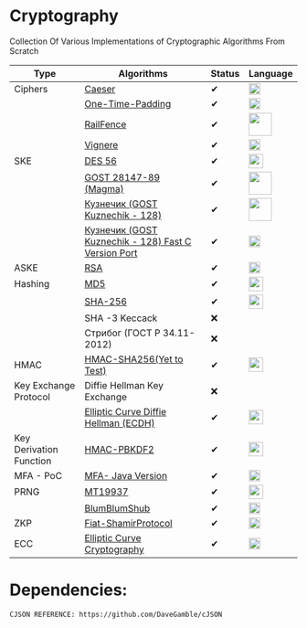 # Cryptography
Collection Of Various Implementations of Cryptographic Algorithms From Scratch




|Type  | Algorithms | Status  | Language
-------|------------|-------  |----------
Ciphers   |<a href="https://github.com/AjayBadrinath/Cryptography/blob/main/Ciphers/caesar_cipher.c">Caeser </a>      |✔        |<img src="https://upload.wikimedia.org/wikipedia/commons/1/18/C_Programming_Language.svg" width="20" height="20">
&nbsp;    |<a href="https://github.com/AjayBadrinath/Cryptography/blob/main/Ciphers/onetimepad.c" > One-Time-Padding  </a>     |✔|<img src="https://upload.wikimedia.org/wikipedia/commons/1/18/C_Programming_Language.svg" width="20" height="20">
&nbsp;	|<a href="https://github.com/AjayBadrinath/Cryptography/blob/main/Ciphers/railfence.py"> RailFence </a> |✔|<img src="https://cdn.iconscout.com/icon/free/png-512/free-python-1-226045.png?f=webp&w=256" width="40" height="40">
 &nbsp;	|<a href="https://github.com/AjayBadrinath/Cryptography/blob/main/Ciphers/vignere_v1.c" >Vignere </a>  |✔|<img src="https://upload.wikimedia.org/wikipedia/commons/1/18/C_Programming_Language.svg" width="20" height="20">
 SKE    |<a href="https://github.com/AjayBadrinath/Cryptography/tree/main/DES"> DES 56 </a> |✔|<img src="https://cdn.iconscout.com/icon/free/png-512/free-java-60-1174953.png?f=webp&w=256" width="25" height="25" >
 &nbsp;| <a href="https://github.com/AjayBadrinath/Cryptography/tree/main/GOST(MAGMA)">GOST 28147-89 (Magma)</a>|✔|<img src="https://cdn.iconscout.com/icon/free/png-512/free-python-1-226045.png?f=webp&w=256" width="40" height="40">
 &nbsp; |<a href="https://github.com/AjayBadrinath/Cryptography/tree/main/Kuznechik">Кузнечик (GOST Kuznechik - 128)</a>|✔|<img src="https://cdn.iconscout.com/icon/free/png-512/free-python-1-226045.png?f=webp&w=256" width="40" height="40">   
  &nbsp; |<a href="https://github.com/AjayBadrinath/Cryptography/blob/main/Kuznechik/C_Port/Kuznechik_Fast.c">Кузнечик (GOST Kuznechik - 128) Fast C Version Port  </a>|✔|<img src="https://upload.wikimedia.org/wikipedia/commons/1/18/C_Programming_Language.svg" width="20" height="20">
 ASKE   |<a href="https://github.com/AjayBadrinath/Cryptography/tree/main/RSA"> RSA  </a>   |✔|<img src="https://upload.wikimedia.org/wikipedia/commons/1/18/C_Programming_Language.svg" width="20" height="20">
 Hashing|<a href="https://github.com/AjayBadrinath/Cryptography/tree/main/MD5"> MD5  </a>    |✔|<img src="https://cdn.iconscout.com/icon/free/png-512/free-java-60-1174953.png?f=webp&w=256" width="25" height="25" >
 &nbsp; |<a href="https://github.com/AjayBadrinath/Cryptography/tree/main/SHA"> SHA-256 </a>|✔|<img src="https://cdn.iconscout.com/icon/free/png-512/free-java-60-1174953.png?f=webp&w=256" width="25" height="25" >
 &nbsp; |SHA -3 Keccack|❌
 &nbsp;|Стрибог (ГОСТ Р 34.11-2012) |❌
 HMAC|<a href ="https://github.com/AjayBadrinath/Cryptography/tree/main/HMAC">HMAC-SHA256(Yet to Test)</a>|✔|<img src="https://cdn.iconscout.com/icon/free/png-512/free-java-60-1174953.png?f=webp&w=256" width="25" height="25" >
 Key Exchange Protocol | Diffie Hellman Key Exchange |❌|
 &nbsp;|<a href="https://github.com/AjayBadrinath/Cryptography/tree/main/EC-DHKE">Elliptic Curve Diffie Hellman (ECDH)</a>|✔|<img src="https://cdn.iconscout.com/icon/free/png-512/free-java-60-1174953.png?f=webp&w=256" width="25" height="25" >
 Key Derivation Function | <a href="https://github.com/AjayBadrinath/Cryptography/tree/main/HMAC%20-%20PBKDF2"> HMAC-PBKDF2</a>|✔|<img src="https://cdn.iconscout.com/icon/free/png-512/free-java-60-1174953.png?f=webp&w=256" width="25" height="25" >
 MFA - PoC |<a href="https://github.com/AjayBadrinath/Cryptography/tree/main/Auth"> MFA- Java Version</a> |✔|<img src="https://cdn.iconscout.com/icon/free/png-512/free-java-60-1174953.png?f=webp&w=256" width="20" height="20" >
PRNG |<a href ="https://github.com/AjayBadrinath/Cryptography/tree/main/PRNG/Mersenne%20Twister"> MT19937 </a>| ✔|<img src="https://cdn.iconscout.com/icon/free/png-512/free-java-60-1174953.png?f=webp&w=256" width="25" height="25" >
&nbsp;|<a href="https://github.com/AjayBadrinath/Cryptography/tree/main/PRNG/BBS">BlumBlumShub</a>|✔|<img src="https://upload.wikimedia.org/wikipedia/commons/1/18/C_Programming_Language.svg" width="20" height="20">
ZKP|<a href="https://github.com/AjayBadrinath/Cryptography/tree/main/ZKP">Fiat-ShamirProtocol</a>|✔|<img src="https://upload.wikimedia.org/wikipedia/commons/1/18/C_Programming_Language.svg" width="20" height="20">
ECC|<a href="https://github.com/AjayBadrinath/Cryptography/tree/main/Elliptic%20Curve">Elliptic Curve Cryptography</a>|✔|<img src="https://cdn.iconscout.com/icon/free/png-512/free-java-60-1174953.png?f=webp&w=256" width="20" height="20" >
# Dependencies:
	CJSON REFERENCE: https://github.com/DaveGamble/cJSON
	
